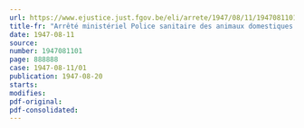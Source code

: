 ```yaml
---
url: https://www.ejustice.just.fgov.be/eli/arrete/1947/08/11/1947081101/justel
title-fr: "Arrêté ministériel Police sanitaire des animaux domestiques. Fièvre aphteuse. - Mesures aux frontières"
date: 1947-08-11
source:
number: 1947081101
page: 888888
case: 1947-08-11/01
publication: 1947-08-20
starts:
modifies:
pdf-original:
pdf-consolidated:
---
```


